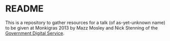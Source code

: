 # README

This is a repository to gather resources for a talk (of as-yet-unknown name)
to be given at Monkigras 2013 by Mazz Mosley and Nick Stenning of the
[Government Digital Service][gds].

[gds]: http://digital.cabinetoffice.gov.uk
